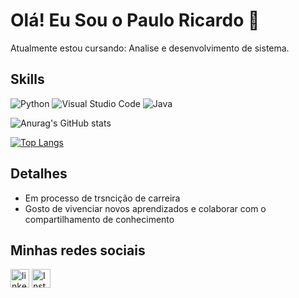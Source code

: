 # Olá! Eu Sou o Paulo Ricardo 👋

Atualmente estou cursando: Analise e desenvolvimento de sistema.

## Skills

![Python](https://img.shields.io/badge/Python-3776AB?style=for-the-badge&logo=python&logoColor=white)
![Visual Studio Code](https://img.shields.io/badge/VSCode-0078D4?style=for-the-badge&logo=visual%20studio%20code&logoColor=white)
![Java](https://img.shields.io/badge/Java-%23ED8B00.svg??style=for-the-badge&logo=openjdk&logoColor=white)


![Anurag's GitHub stats](https://github-readme-stats.vercel.app/api?username=Pauloricardo2017&show_icons=true&theme=radical)

[![Top Langs](https://github-readme-stats.vercel.app/api/top-langs/?username=Pauloricardo2017&layout=compact&theme=radical)](https://github.com/anuraghazra/github-readme-stats)

## Detalhes
- Em processo de trsncição de carreira
- Gosto de vivenciar novos aprendizados e colaborar com o compartilhamento de conhecimento

## Minhas redes sociais

[<img src='https://img.shields.io/badge/LinkedIn-0077B5?style=for-the-badge&logo=linkedin&logoColor=white' alt='linkedin' height='30'>](https://www.linkedin.com/in/paulo-ricardo-de-sousa-desenvolvedor/)
[<img src='https://img.shields.io/badge/Instagram-E4405F?style=for-the-badge&logo=instagram&logoColor=white'  alt='Instagram' height='30'>](https://www.instagram.com/pauloric469/)
